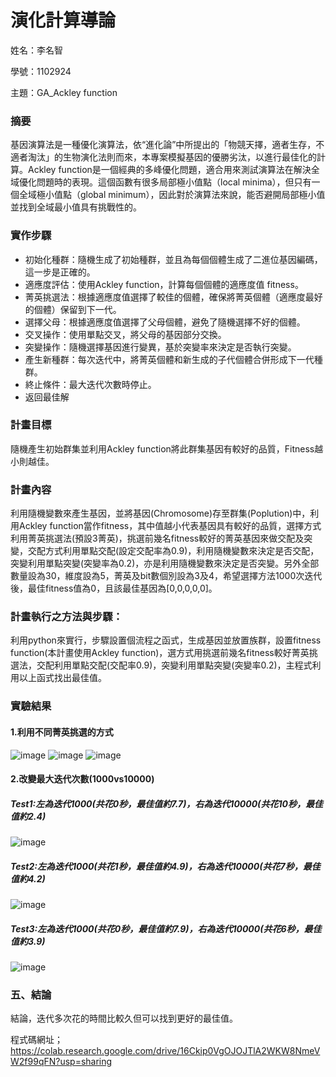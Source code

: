 # 演化計算導論
姓名：李名智

學號：1102924

主題：GA_Ackley function
### 摘要
基因演算法是一種優化演算法，依“進化論”中所提出的「物競天擇，適者生存，不適者淘汰」的生物演化法則而來，本專案模擬基因的優勝劣汰，以進行最佳化的計算。Ackley function是一個經典的多峰優化問題，適合用來測試演算法在解決全域優化問題時的表現。這個函數有很多局部極小值點（local minima），但只有一個全域極小值點（global minimum），因此對於演算法來說，能否避開局部極小值並找到全域最小值具有挑戰性的。
### 實作步驟
- 初始化種群：隨機生成了初始種群，並且為每個個體生成了二進位基因編碼，這一步是正確的。  
- 適應度評估：使用Ackley function，計算每個個體的適應度值 fitness。  
- 菁英挑選法：根據適應度值選擇了較佳的個體，確保將菁英個體（適應度最好的個體）保留到下一代。  
- 選擇父母：根據適應度值選擇了父母個體，避免了隨機選擇不好的個體。  
- 交叉操作：使用單點交叉，將父母的基因部分交換。  
- 突變操作：隨機選擇基因進行變異，基於突變率來決定是否執行突變。
- 產生新種群：每次迭代中，將菁英個體和新生成的子代個體合併形成下一代種群。
- 終止條件：最大迭代次數時停止。
- 返回最佳解
### 計畫目標
隨機產生初始群集並利用Ackley function將此群集基因有較好的品質，Fitness越小則越佳。
### 計畫內容
利用隨機變數來產生基因，並將基因(Chromosome)存至群集(Poplution)中，利用Ackley function當作fitness，其中值越小代表基因具有較好的品質，選擇方式利用菁英挑選法(預設3菁英)，挑選前幾名fitness較好的菁英基因來做交配及突變，交配方式利用單點交配(設定交配率為0.9)，利用隨機變數來決定是否交配，突變利用單點突變(突變率為0.2)，亦是利用隨機變數來決定是否突變。另外全部數量設為30，維度設為5，菁英及bit數個別設為3及4，希望選擇方法1000次迭代後，最佳fitness值為0，且該最佳基因為[0,0,0,0,0]。
### 計畫執行之方法與步驟：
利用python來實行，步驟設置個流程之函式，生成基因並放置族群，設置fitness function(本計畫使用Ackley function)，選方式用挑選前幾名fitness較好菁英挑選法，交配利用單點交配(交配率0.9)，突變利用單點突變(突變率0.2)，主程式利用以上函式找出最佳值。

### 實驗結果
#### 1.利用不同菁英挑選的方式
![image](https://github.com/user-attachments/assets/05f5710f-bcb0-4156-bd8f-d40b3be345ca)
![image](https://github.com/user-attachments/assets/5419297e-6bd2-4fed-b2c1-2f3c10d8eefe)
![image](https://github.com/user-attachments/assets/9a5b49e1-f5aa-4906-8735-f0c753f85432)

#### 2.改變最大迭代次數(1000vs10000)


##### Test1:左為迭代1000(共花0秒，最佳值約7.7)，右為迭代10000(共花10秒，最佳值約2.4)

![image](https://github.com/user-attachments/assets/563959ed-3bc8-4a24-91a8-8a1a9bebc300)

##### Test2:左為迭代1000(共花1秒，最佳值約4.9)，右為迭代10000(共花7秒，最佳值約4.2)

![image](https://github.com/user-attachments/assets/9b9d562a-bae8-4739-b8df-5f0e55e6e203)

##### Test3:左為迭代1000(共花0秒，最佳值約7.9)，右為迭代10000(共花6秒，最佳值約3.9)

![image](https://github.com/user-attachments/assets/f9cfab4f-5ddb-4535-ad3d-e8413a0d8d6b)

### 五、結論
結論，迭代多次花的時間比較久但可以找到更好的最佳值。

程式碼網址；https://colab.research.google.com/drive/16Ckip0VgOJOJTlA2WKW8NmeVW2f99qFN?usp=sharing
